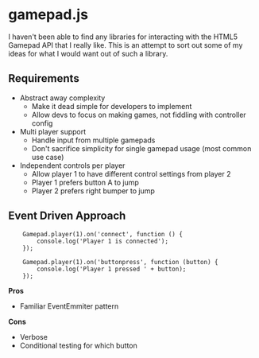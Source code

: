 # gamepad.js

I haven't been able to find any libraries for interacting with the HTML5 Gamepad API that I really like. This is an attempt to sort out some of my ideas for what I would want out of such a library.


## Requirements

- Abstract away complexity
	- Make it dead simple for developers to implement
	- Allow devs to focus on making games, not fiddling with controller config
- Multi player support
	- Handle input from multiple gamepads
	- Don't sacrifice simplicity for single gamepad usage (most common use case)
- Independent controls per player
	- Allow player 1 to have different control settings from player 2
	- Player 1 prefers button A to jump
	- Player 2 prefers right bumper to jump


## Event Driven Approach
	
```
	Gamepad.player(1).on('connect', function () {
		console.log('Player 1 is connected');
	});
	
	Gamepad.player(1).on('buttonpress', function (button) {
		console.log('Player 1 pressed ' + button);
	});
```

**Pros**

- Familiar EventEmmiter pattern

**Cons**

- Verbose
- Conditional testing for which button